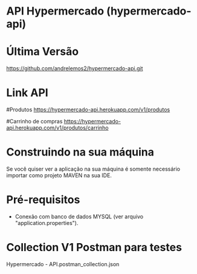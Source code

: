 API Hypermercado (hypermercado-api)
==========================

Última Versão
==========================

https://github.com/andrelemos2/hypermercado-api.git

Link API
==========================
#Produtos
https://hypermercado-api.herokuapp.com/v1/produtos

#Carrinho de compras
https://hypermercado-api.herokuapp.com/v1/produtos/carrinho

Construindo na sua máquina
==========================

Se você quiser ver a aplicação na sua máquina é somente necessário importar como projeto MAVEN na sua IDE.

# Pré-requisitos
- Conexão com banco de dados MYSQL (ver arquivo "application.properties").

# Collection V1 Postman para testes
Hypermercado - API.postman_collection.json

